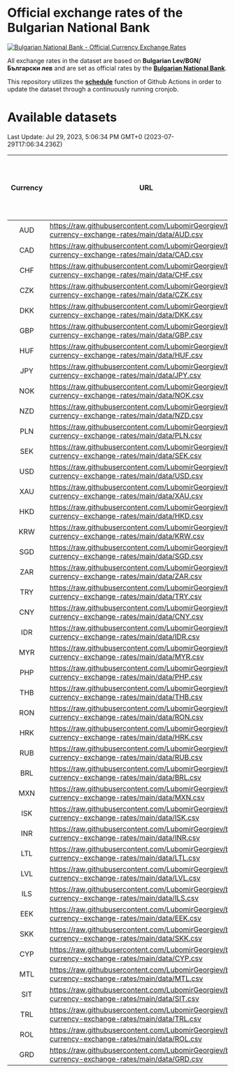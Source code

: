 # Official exchange rates of the Bulgarian National Bank

[![Bulgarian National Bank - Official Currency Exchange Rates](https://github.com/LubomirGeorgiev/bnb-currency-exchange-rates/actions/workflows/update-rates.yml/badge.svg?branch=main)](https://github.com/LubomirGeorgiev/bnb-currency-exchange-rates/actions/workflows/update-rates.yml)

All exchange rates in the dataset are based on **Bulgarian Lev/BGN/Български лев** and are set as official rates by the [**Bulgarian National Bank**](https://www.bnb.bg/Statistics/StExternalSector/StExchangeRates/StERForeignCurrencies/index.htm?toLang=_EN).

This repository utilizes the [**schedule**](https://docs.github.com/en/actions/reference/events-that-trigger-workflows) function of Github Actions in order to update the dataset through a continuously running cronjob.

# Available datasets

<!-- START LINKS (DO NOT EVER FU*ING DELETE THIS COMMENT FOR THE LOVE OF YOUR LIFE!!! IF YOU ARE CURIOS HOW IT WORKS, YOU CAN HAVE A LOOK AT ./src/updateReadme.ts) -->

Last Update: Jul 29, 2023, 5:06:34 PM GMT+0 (2023-07-29T17:06:34.236Z)

| Currency | URL                                                                                             | Number of records | Number of missing days that were filled in |
| :------: | ----------------------------------------------------------------------------------------------- | :---------------: | :----------------------------------------: |
|   AUD    | https://raw.githubusercontent.com/LubomirGeorgiev/bnb-currency-exchange-rates/main/data/AUD.csv |       8566        |                    2644                    |
|   CAD    | https://raw.githubusercontent.com/LubomirGeorgiev/bnb-currency-exchange-rates/main/data/CAD.csv |       8566        |                    2644                    |
|   CHF    | https://raw.githubusercontent.com/LubomirGeorgiev/bnb-currency-exchange-rates/main/data/CHF.csv |       8566        |                    2644                    |
|   CZK    | https://raw.githubusercontent.com/LubomirGeorgiev/bnb-currency-exchange-rates/main/data/CZK.csv |       8566        |                    2644                    |
|   DKK    | https://raw.githubusercontent.com/LubomirGeorgiev/bnb-currency-exchange-rates/main/data/DKK.csv |       8566        |                    2644                    |
|   GBP    | https://raw.githubusercontent.com/LubomirGeorgiev/bnb-currency-exchange-rates/main/data/GBP.csv |       8566        |                    2644                    |
|   HUF    | https://raw.githubusercontent.com/LubomirGeorgiev/bnb-currency-exchange-rates/main/data/HUF.csv |       8566        |                    2644                    |
|   JPY    | https://raw.githubusercontent.com/LubomirGeorgiev/bnb-currency-exchange-rates/main/data/JPY.csv |       8566        |                    2644                    |
|   NOK    | https://raw.githubusercontent.com/LubomirGeorgiev/bnb-currency-exchange-rates/main/data/NOK.csv |       8566        |                    2644                    |
|   NZD    | https://raw.githubusercontent.com/LubomirGeorgiev/bnb-currency-exchange-rates/main/data/NZD.csv |       8566        |                    2644                    |
|   PLN    | https://raw.githubusercontent.com/LubomirGeorgiev/bnb-currency-exchange-rates/main/data/PLN.csv |       8566        |                    2644                    |
|   SEK    | https://raw.githubusercontent.com/LubomirGeorgiev/bnb-currency-exchange-rates/main/data/SEK.csv |       8566        |                    2644                    |
|   USD    | https://raw.githubusercontent.com/LubomirGeorgiev/bnb-currency-exchange-rates/main/data/USD.csv |       8566        |                    2644                    |
|   XAU    | https://raw.githubusercontent.com/LubomirGeorgiev/bnb-currency-exchange-rates/main/data/XAU.csv |       8565        |                    2645                    |
|   HKD    | https://raw.githubusercontent.com/LubomirGeorgiev/bnb-currency-exchange-rates/main/data/HKD.csv |       8266        |                    2555                    |
|   KRW    | https://raw.githubusercontent.com/LubomirGeorgiev/bnb-currency-exchange-rates/main/data/KRW.csv |       8266        |                    2555                    |
|   SGD    | https://raw.githubusercontent.com/LubomirGeorgiev/bnb-currency-exchange-rates/main/data/SGD.csv |       8266        |                    2555                    |
|   ZAR    | https://raw.githubusercontent.com/LubomirGeorgiev/bnb-currency-exchange-rates/main/data/ZAR.csv |       8266        |                    2555                    |
|   TRY    | https://raw.githubusercontent.com/LubomirGeorgiev/bnb-currency-exchange-rates/main/data/TRY.csv |       6746        |                    2083                    |
|   CNY    | https://raw.githubusercontent.com/LubomirGeorgiev/bnb-currency-exchange-rates/main/data/CNY.csv |       6630        |                    2051                    |
|   IDR    | https://raw.githubusercontent.com/LubomirGeorgiev/bnb-currency-exchange-rates/main/data/IDR.csv |       6630        |                    2051                    |
|   MYR    | https://raw.githubusercontent.com/LubomirGeorgiev/bnb-currency-exchange-rates/main/data/MYR.csv |       6630        |                    2051                    |
|   PHP    | https://raw.githubusercontent.com/LubomirGeorgiev/bnb-currency-exchange-rates/main/data/PHP.csv |       6630        |                    2051                    |
|   THB    | https://raw.githubusercontent.com/LubomirGeorgiev/bnb-currency-exchange-rates/main/data/THB.csv |       6630        |                    2051                    |
|   RON    | https://raw.githubusercontent.com/LubomirGeorgiev/bnb-currency-exchange-rates/main/data/RON.csv |       6571        |                    2033                    |
|   HRK    | https://raw.githubusercontent.com/LubomirGeorgiev/bnb-currency-exchange-rates/main/data/HRK.csv |       6420        |                    1984                    |
|   RUB    | https://raw.githubusercontent.com/LubomirGeorgiev/bnb-currency-exchange-rates/main/data/RUB.csv |       6116        |                    1887                    |
|   BRL    | https://raw.githubusercontent.com/LubomirGeorgiev/bnb-currency-exchange-rates/main/data/BRL.csv |       5660        |                    1754                    |
|   MXN    | https://raw.githubusercontent.com/LubomirGeorgiev/bnb-currency-exchange-rates/main/data/MXN.csv |       5660        |                    1754                    |
|   ISK    | https://raw.githubusercontent.com/LubomirGeorgiev/bnb-currency-exchange-rates/main/data/ISK.csv |       5570        |                    1726                    |
|   INR    | https://raw.githubusercontent.com/LubomirGeorgiev/bnb-currency-exchange-rates/main/data/INR.csv |       5291        |                    1638                    |
|   LTL    | https://raw.githubusercontent.com/LubomirGeorgiev/bnb-currency-exchange-rates/main/data/LTL.csv |       5151        |                    1580                    |
|   LVL    | https://raw.githubusercontent.com/LubomirGeorgiev/bnb-currency-exchange-rates/main/data/LVL.csv |       4788        |                    1468                    |
|   ILS    | https://raw.githubusercontent.com/LubomirGeorgiev/bnb-currency-exchange-rates/main/data/ILS.csv |       4567        |                    1419                    |
|   EEK    | https://raw.githubusercontent.com/LubomirGeorgiev/bnb-currency-exchange-rates/main/data/EEK.csv |       3996        |                    1222                    |
|   SKK    | https://raw.githubusercontent.com/LubomirGeorgiev/bnb-currency-exchange-rates/main/data/SKK.csv |       2970        |                    912                     |
|   CYP    | https://raw.githubusercontent.com/LubomirGeorgiev/bnb-currency-exchange-rates/main/data/CYP.csv |       2902        |                    886                     |
|   MTL    | https://raw.githubusercontent.com/LubomirGeorgiev/bnb-currency-exchange-rates/main/data/MTL.csv |       2602        |                    797                     |
|   SIT    | https://raw.githubusercontent.com/LubomirGeorgiev/bnb-currency-exchange-rates/main/data/SIT.csv |       2540        |                    776                     |
|   TRL    | https://raw.githubusercontent.com/LubomirGeorgiev/bnb-currency-exchange-rates/main/data/TRL.csv |       1818        |                    559                     |
|   ROL    | https://raw.githubusercontent.com/LubomirGeorgiev/bnb-currency-exchange-rates/main/data/ROL.csv |       1695        |                    522                     |
|   GRD    | https://raw.githubusercontent.com/LubomirGeorgiev/bnb-currency-exchange-rates/main/data/GRD.csv |        359        |                    107                     |

<!-- END LINKS (DO NOT EVER FU*ING DELETE THIS COMMENT FOR THE LOVE OF YOUR LIFE!!! IF YOU ARE CURIOS HOW IT WORKS, YOU CAN HAVE A LOOK AT ./src/updateReadme.ts) -->
